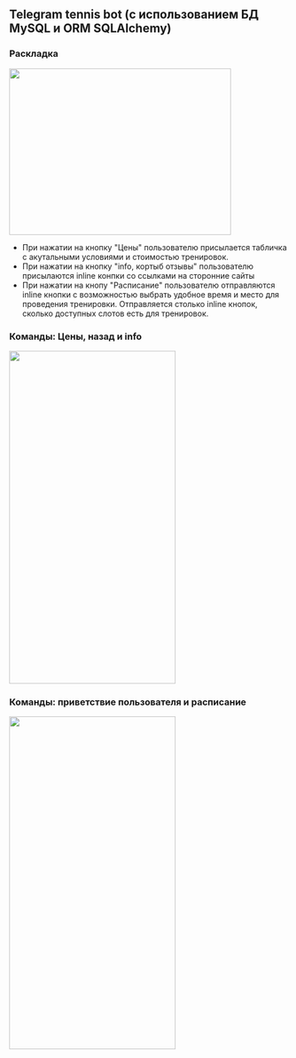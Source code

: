 ## Telegram tennis bot (с использованием БД MySQL и ORM SQLAlchemy)


### Раскладка
<img src="https://i.imgur.com/DXwTQuz.png" data-canonical-src="https://i.imgur.com/DXwTQuz.png" width="400" height="300" />

- При нажатии на кнопку "Цены" пользователю присылается табличка с акутальными условиями и стоимостью тренировок.
- При нажатии на кнопку "info, кортыб отзывы" пользователю присылаются inline конпки со ссылками на сторонние сайты
- При нажатии на кнопу "Расписание" пользователю отправляются inline кнопки с возможностью выбрать удобное время и место для проведения тренировки. Отправляется столько inline кнопок, сколько доступных слотов есть для тренировок.


### Команды: Цены, назад и info
<img src="https://i.imgur.com/huMDUUX.png" data-canonical-src="https://i.imgur.com/huMDUUX.png" width="300" height="600" />

### Команды: приветствие пользователя и расписание
<img src="https://i.imgur.com/8dpabLW.png" data-canonical-src="https://i.imgur.com/8dpabLW.png" width="300" height="600" />

